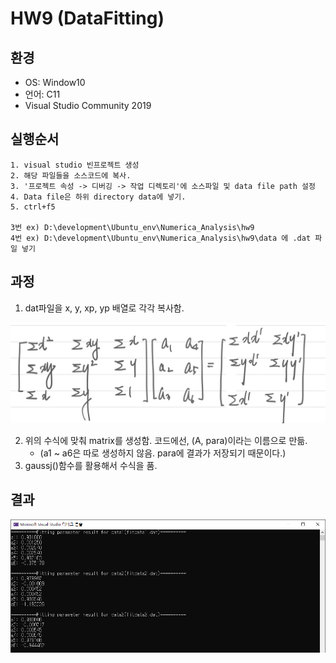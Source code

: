 # HW9 (DataFitting)

## 환경

- OS: Window10
- 언어: C11
- Visual Studio Community 2019

## 실행순서

```
1. visual studio 빈프로젝트 생성
2. 해당 파일들을 소스코드에 복사.
3. '프로젝트 속성 -> 디버깅 -> 작업 디렉토리'에 소스파일 및 data file path 설정
4. Data file은 하위 directory data에 넣기. 
5. ctrl+f5

3번 ex) D:\development\Ubuntu_env\Numerica_Analysis\hw9
4번 ex) D:\development\Ubuntu_env\Numerica_Analysis\hw9\data 에 .dat 파일 넣기
```

## 과정

1. dat파일을 x, y, xp, yp 배열로 각각 복사함. 



![expression](./img/expression.png)

2. 위의 수식에 맞춰 matrix를 생성함. 코드에선, (A, para)이라는 이름으로 만듦. 
   - (a1 ~ a6은 따로 생성하지 않음. para에 결과가 저장되기 때문이다.)
3. gaussj()함수를 활용해서 수식을 품.



## 결과

![result](./img/result.png)
